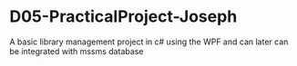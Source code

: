 # D05-PracticalProject-Joseph
A basic library management project in c# using the WPF and can later can be integrated with mssms  database 
